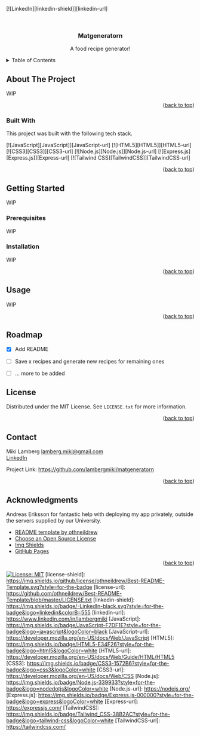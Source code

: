 <a id="readme-top"></a>
[![LinkedIn][linkedin-shield]][linkedin-url]



<!-- PROJECT header -->
<br />
<div align="center">

  <h3 align="center">Matgeneratorn</h3>

  <p align="center">
    A food recipe generator!
  </p>
</div>



<!-- TABLE OF CONTENTS -->
<details>
  <summary>Table of Contents</summary>
  <ol>
    <li>
      <a href="#about-the-project">About The Project</a>
      <ul>
        <li><a href="#built-with">Built With</a></li>
      </ul>
    </li>
    <li>
      <a href="#getting-started">Getting Started</a>
      <ul>
        <li><a href="#prerequisites">Prerequisites</a></li>
        <li><a href="#installation">Installation</a></li>
      </ul>
    </li>
    <li><a href="#usage">Usage</a></li>
    <li><a href="#roadmap">Roadmap</a></li>
    <li><a href="#license">License</a></li>
    <li><a href="#contact">Contact</a></li>
    <li><a href="#acknowledgments">Acknowledgments</a></li>
  </ol>
</details>



<!-- ABOUT THE PROJECT -->
## About The Project

WIP

<p align="right">(<a href="#readme-top">back to top</a>)</p>



### Built With

This project was built with the following tech stack.

[![JavaScript][JavaScript]][JavaScript-url]
[![HTML5][HTML5]][HTML5-url]
[![CSS3][CSS3]][CSS3-url]
[![Node.js][Node.js]][Node.js-url]
[![Express.js][Express.js]][Express-url]
[![Tailwind CSS][TailwindCSS]][TailwindCSS-url]

<p align="right">(<a href="#readme-top">back to top</a>)</p>



<!-- GETTING STARTED -->
## Getting Started

WIP

### Prerequisites

WIP

### Installation

WIP

<p align="right">(<a href="#readme-top">back to top</a>)</p>



<!-- USAGE EXAMPLES -->
## Usage

WIP

<p align="right">(<a href="#readme-top">back to top</a>)</p>



<!-- ROADMAP -->
## Roadmap

- [x] Add README
- [ ] Save x recipes and generate new recipes for remaining ones
- [ ] ... more to be added



<!-- LICENSE -->
## License

Distributed under the MIT License. See `LICENSE.txt` for more information.

<p align="right">(<a href="#readme-top">back to top</a>)</p>



<!-- CONTACT -->
## Contact

Miki Lamberg
[lamberg.miki@gmail.com](mailto:lamberg.miki@gmail.com)  
[LinkedIn](https://www.linkedin.com/in/lambergmiki)


Project Link: https://github.com/lambergmiki/matgeneratorn

<p align="right">(<a href="#readme-top">back to top</a>)</p>


<!-- ACKNOWLEDGMENTS -->
## Acknowledgments

Andreas Eriksson for fantastic help with deploying my app privately, outside the servers supplied by our University.

* [README template by othneildrew](https://github.com/othneildrew)
* [Choose an Open Source License](https://choosealicense.com)
* [Img Shields](https://shields.io)
* [GitHub Pages](https://pages.github.com)

<p align="right">(<a href="#readme-top">back to top</a>)</p>



<!-- MARKDOWN LINKS & IMAGES -->
<!-- https://www.markdownguide.org/basic-syntax/#reference-style-links -->
[![License: MIT](https://img.shields.io/badge/License-MIT-yellow.svg)](https://opensource.org/licenses/MIT)
[license-shield]: https://img.shields.io/github/license/othneildrew/Best-README-Template.svg?style=for-the-badge
[license-url]: https://github.com/othneildrew/Best-README-Template/blob/master/LICENSE.txt
[linkedin-shield]: https://img.shields.io/badge/-LinkedIn-black.svg?style=for-the-badge&logo=linkedin&colorB=555
[linkedin-url]: https://www.linkedin.com/in/lambergmiki
[JavaScript]: https://img.shields.io/badge/JavaScript-F7DF1E?style=for-the-badge&logo=javascript&logoColor=black
[JavaScript-url]: https://developer.mozilla.org/en-US/docs/Web/JavaScript
[HTML5]: https://img.shields.io/badge/HTML5-E34F26?style=for-the-badge&logo=html5&logoColor=white
[HTML5-url]: https://developer.mozilla.org/en-US/docs/Web/Guide/HTML/HTML5
[CSS3]: https://img.shields.io/badge/CSS3-1572B6?style=for-the-badge&logo=css3&logoColor=white
[CSS3-url]: https://developer.mozilla.org/en-US/docs/Web/CSS
[Node.js]: https://img.shields.io/badge/Node.js-339933?style=for-the-badge&logo=nodedotjs&logoColor=white
[Node.js-url]: https://nodejs.org/
[Express.js]: https://img.shields.io/badge/Express.js-000000?style=for-the-badge&logo=express&logoColor=white
[Express-url]: https://expressjs.com/
[TailwindCSS]: https://img.shields.io/badge/Tailwind_CSS-38B2AC?style=for-the-badge&logo=tailwind-css&logoColor=white
[TailwindCSS-url]: https://tailwindcss.com/